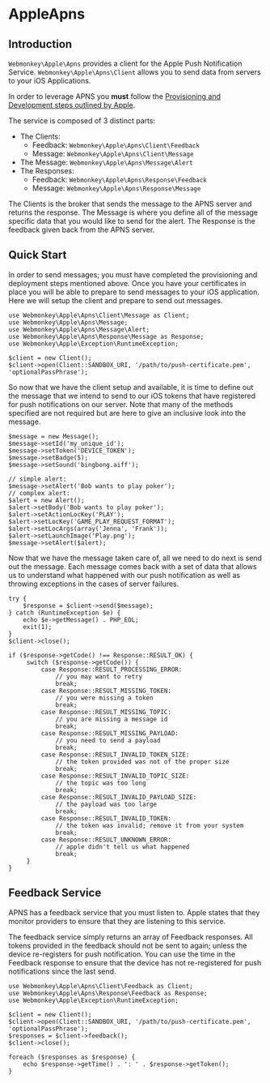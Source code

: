 # AppleApns

## Introduction
`Webmonkey\Apple\Apns` provides a client for the Apple Push Notification Service. `Webmonkey\Apple\Apns\Client` allows you to send data from servers to your iOS Applications.

In order to leverage APNS you **must** follow the [Provisioning and Development steps outlined by Apple](https://developer.apple.com/library/archive/documentation/NetworkingInternet/Conceptual/RemoteNotificationsPG/APNSOverview.html).

The service is composed of 3 distinct parts:
- The Clients:
  - Feedback: `Webmonkey\Apple\Apns\Client\Feedback`
  - Message: `Webmonkey\Apple\Apns\Client\Message`
- The Message: `Webmonkey\Apple\Apns\Message\Alert`
- The Responses:
  - Feedback: `Webmonkey\Apple\Apns\Response\Feedback`
  - Message: `Webmonkey\Apple\Apns\Response\Message`

The Clients is the broker that sends the message to the APNS server and returns the response. The Message is where you define all of the message specific data that you would like to send for the alert. The Response is the feedback given back from the APNS server.

## Quick Start

In order to send messages; you must have completed the provisioning and deployment steps mentioned above. Once you have your certificates in place you will be able to prepare to send messages to your iOS application. Here we will setup the client and prepare to send out messages.

```
use Webmonkey\Apple\Apns\Client\Message as Client;
use Webmonkey\Apple\Apns\Message;
use Webmonkey\Apple\Apns\Message\Alert;
use Webmonkey\Apple\Apns\Response\Message as Response;
use Webmonkey\Apple\Exception\RuntimeException;

$client = new Client();
$client->open(Client::SANDBOX_URI, '/path/to/push-certificate.pem', 'optionalPassPhrase');
```

So now that we have the client setup and available, it is time to define out the message that we intend to send to our iOS tokens that have registered for push notifications on our server. Note that many of the methods specified are not required but are here to give an inclusive look into the message.

```
$message = new Message();
$message->setId('my_unique_id');
$message->setToken('DEVICE_TOKEN');
$message->setBadge(5);
$message->setSound('bingbong.aiff');

// simple alert:
$message->setAlert('Bob wants to play poker');
// complex alert:
$alert = new Alert();
$alert->setBody('Bob wants to play poker');
$alert->setActionLocKey('PLAY');
$alert->setLocKey('GAME_PLAY_REQUEST_FORMAT');
$alert->setLocArgs(array('Jenna', 'Frank'));
$alert->setLaunchImage('Play.png');
$message->setAlert($alert);
```

Now that we have the message taken care of, all we need to do next is send out the message. Each message comes back with a set of data that allows us to understand what happened with our push notification as well as throwing exceptions in the cases of server failures.

```
try {
    $response = $client->send($message);
} catch (RuntimeException $e) {
    echo $e->getMessage() . PHP_EOL;
    exit(1);
}
$client->close();

if ($response->getCode() !== Response::RESULT_OK) {
     switch ($response->getCode()) {
         case Response::RESULT_PROCESSING_ERROR:
             // you may want to retry
             break;
         case Response::RESULT_MISSING_TOKEN:
             // you were missing a token
             break;
         case Response::RESULT_MISSING_TOPIC:
             // you are missing a message id
             break;
         case Response::RESULT_MISSING_PAYLOAD:
             // you need to send a payload
             break;
         case Response::RESULT_INVALID_TOKEN_SIZE:
             // the token provided was not of the proper size
             break;
         case Response::RESULT_INVALID_TOPIC_SIZE:
             // the topic was too long
             break;
         case Response::RESULT_INVALID_PAYLOAD_SIZE:
             // the payload was too large
             break;
         case Response::RESULT_INVALID_TOKEN:
             // the token was invalid; remove it from your system
             break;
         case Response::RESULT_UNKNOWN_ERROR:
             // apple didn't tell us what happened
             break;
     }
}
```

## Feedback Service
APNS has a feedback service that you must listen to. Apple states that they monitor providers to ensure that they are listening to this service.

The feedback service simply returns an array of Feedback responses. All tokens provided in the feedback should not be sent to again; unless the device re-registers for push notification. You can use the time in the Feedback response to ensure that the device has not re-registered for push notifications since the last send.

```
use Webmonkey\Apple\Apns\Client\Feedback as Client;
use Webmonkey\Apple\Apns\Response\Feedback as Response;
use Webmonkey\Apple\Exception\RuntimeException;

$client = new Client();
$client->open(Client::SANDBOX_URI, '/path/to/push-certificate.pem', 'optionalPassPhrase');
$responses = $client->feedback();
$client->close();

foreach ($responses as $response) {
    echo $response->getTime() . ': ' . $response->getToken();
}
```
